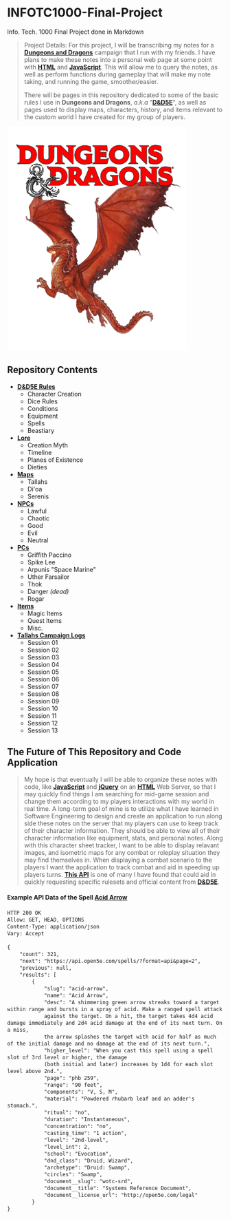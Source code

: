 # INFOTC1000-Final-Project
Info. Tech. 1000 Final Project done in Markdown

>Project Details: For this project, I will be transcribing my notes for a [**Dungeons and Dragons**][D&D] campaign that I run with my friends. I have plans to make these notes into a personal web page at some point with [**HTML**][HTML] and [**JavaScript**][JS]. This will allow me to query the notes, as well as perform functions during gameplay that will make my note taking, and running the game, smoother/easier.
>
>There will be pages in this repository dedicated to some of the basic rules I use in **Dungeons and Dragons**, _a.k.a_ "[**D&D5E**][D&D]", as well as pages used to display maps, characters, history, and items relevant to the custom world I have created for my group of players.

![DND5E Logo][Logo]

## Repository Contents
- [**D&D5E Rules**][Rules]
  - Character Creation
  - Dice Rules
  - Conditions
  - Equipment
  - Spells
  - Beastiary
- [**Lore**][Lore]
  - Creation Myth
  - Timeline
  - Planes of Existence
  - Dieties
- [**Maps**][Maps]
  - Tallahs
  - Di'oa
  - Serenis
- [**NPCs**][NPCs]
  - Lawful
  - Chaotic
  - Good
  - Evil
  - Neutral
- [**PCs**][PCs]
  - Griffith Paccino
  - Spike Lee
  - Arpunis "Space Marine"
  - Uther Farsailor
  - Thok
  - Danger _(dead)_
  - Rogar
- [**Items**][Items]
  - Magic Items
  - Quest Items
  - Misc.
- [**Tallahs Campaign Logs**][Logs]
  - Session 01
  - Session 02
  - Session 03
  - Session 04
  - Session 05
  - Session 06
  - Session 07
  - Session 08
  - Session 09
  - Session 10
  - Session 11
  - Session 12
  - Session 13

## The Future of This Repository and Code Application

>My hope is that eventually I will be able to organize these notes with code, like [**JavaScript**][JS] and [**jQuery**][JQuery] on an [**HTML**][HTML] Web Server, so that I may quickly find things I am searching for mid-game session and change them according to my players interactions with my world in real time. A long-term goal of mine is to utilize what I have learned in Software Engineering to design and create an application to run along side these notes on the server that my players can use to keep track of their character information. They should be able to view all of their character information like equipment, stats, and personal notes. Along with this character sheet tracker, I want to be able to display relavant images, and isometric maps for any combat or roleplay situation they may find themselves in. When displaying a combat scenario to the players I want the application to track combat and aid in speeding up players turns. [**This API**][API] is one of many I have found that could aid in quickly requesting specific rulesets and official content from [**D&D5E**][D&D].

#### Example API Data of the Spell [**Acid Arrow**][ExSpell]

```
HTTP 200 OK
Allow: GET, HEAD, OPTIONS
Content-Type: application/json
Vary: Accept

{
    "count": 321,
    "next": "https://api.open5e.com/spells/?format=api&page=2",
    "previous": null,
    "results": [
        {
            "slug": "acid-arrow",
            "name": "Acid Arrow",
            "desc": "A shimmering green arrow streaks toward a target within range and bursts in a spray of acid. Make a ranged spell attack 
            against the target. On a hit, the target takes 4d4 acid damage immediately and 2d4 acid damage at the end of its next turn. On a miss, 
            the arrow splashes the target with acid for half as much of the initial damage and no damage at the end of its next turn.",
            "higher_level": "When you cast this spell using a spell slot of 3rd level or higher, the damage 
            (both initial and later) increases by 1d4 for each slot level above 2nd.",
            "page": "phb 259",
            "range": "90 feet",
            "components": "V, S, M",
            "material": "Powdered rhubarb leaf and an adder's stomach.",
            "ritual": "no",
            "duration": "Instantaneous",
            "concentration": "no",
            "casting_time": "1 action",
            "level": "2nd-level",
            "level_int": 2,
            "school": "Evocation",
            "dnd_class": "Druid, Wizard",
            "archetype": "Druid: Swamp",
            "circles": "Swamp",
            "document__slug": "wotc-srd",
            "document__title": "Systems Reference Document",
            "document__license_url": "http://open5e.com/legal"
        }
}
```




[Rules]: DND5E_Rules.md "D&D 5E Rules"
[Lore]: Lore.md "Lore"
[Maps]: Maps.md "Maps"
[NPCs]: NPCs.md "NPCs"
[PCs]: PCs.md "PCs"
[Items]: Items.md "Items"
[Logs]: SessionLogs.md "Logs"
[Logo]: 5e_backgrounds.png "D&D Logo"
[ExSpell]: https://api.open5e.com/spells/?format=api "Example Spell"
[HTML]: https://en.wikipedia.org/wiki/HTML "HTML Wiki"
[JS]: https://www.javascript.com/ "JavaScript"
[JQuery]: https://jquery.com/ "JQuery Homepage"
[D&D]: https://dnd.wizards.com/ "Dungeons and Dragons"
[API]: https://api.open5e.com/?format=api "D&D 5E API"
